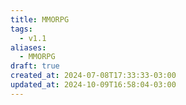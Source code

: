 ```yaml
---
title: MMORPG
tags:
  - v1.1
aliases:
  - MMORPG
draft: true
created_at: 2024-07-08T17:33:33-03:00
updated_at: 2024-10-09T16:58:04-03:00
---
```

